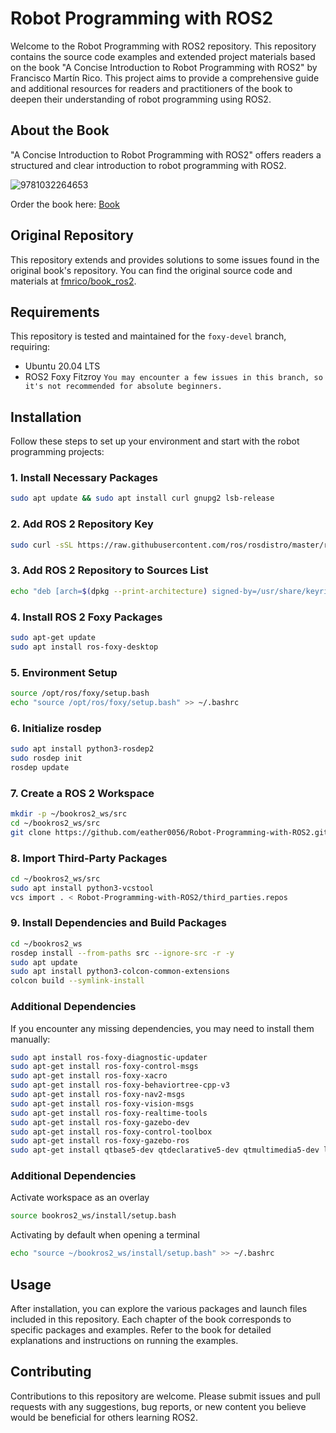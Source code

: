 # Robot Programming with ROS2

Welcome to the Robot Programming with ROS2 repository. This repository contains the source code examples and extended project materials based on the book "A Concise Introduction to Robot Programming with ROS2" by Francisco Martín Rico. This project aims to provide a comprehensive guide and additional resources for readers and practitioners of the book to deepen their understanding of robot programming using ROS2.

## About the Book

"A Concise Introduction to Robot Programming with ROS2" offers readers a structured and clear introduction to robot programming with ROS2.

![9781032264653](https://user-images.githubusercontent.com/3810011/183239477-c98ee6a0-332f-40d2-b368-08a1383747e6.jpg)



Order the book here: [Book](https://www.routledge.com/A-Concise-Introduction-to-Robot-Programming-with-ROS2/Rico/p/book/9781032264653#:~:text=A%20Concise%20Introduction%20to%20Robot%20Programming%20with%20ROS2%20provides%20the,the%20new%20version%20of%20ROS.)

## Original Repository

This repository extends and provides solutions to some issues found in the original book's repository. You can find the original source code and materials at [fmrico/book_ros2](https://github.com/fmrico/book_ros2/tree/main?tab=readme-ov-file).

## Requirements

This repository is tested and maintained for the `foxy-devel` branch, requiring:

- Ubuntu 20.04 LTS
- ROS2 Foxy Fitzroy 
`You may encounter a few issues in this branch, so it's not recommended for absolute beginners.`
## Installation

Follow these steps to set up your environment and start with the robot programming projects:

### 1. Install Necessary Packages

```bash
sudo apt update && sudo apt install curl gnupg2 lsb-release
```

### 2. Add ROS 2 Repository Key

```bash
sudo curl -sSL https://raw.githubusercontent.com/ros/rosdistro/master/ros.key -o /usr/share/keyrings/ros-archive-keyring.gpg
```

### 3. Add ROS 2 Repository to Sources List

```bash
echo "deb [arch=$(dpkg --print-architecture) signed-by=/usr/share/keyrings/ros-archive-keyring.gpg] http://packages.ros.org/ros2/ubuntu $(source /etc/os-release && echo $UBUNTU_CODENAME) main" | sudo tee /etc/apt/sources.list.d/ros2.list > /dev/null
```

### 4. Install ROS 2 Foxy Packages

```bash
sudo apt-get update
sudo apt install ros-foxy-desktop
```

### 5. Environment Setup

```bash
source /opt/ros/foxy/setup.bash
echo "source /opt/ros/foxy/setup.bash" >> ~/.bashrc
```

### 6. Initialize rosdep

```bash
sudo apt install python3-rosdep2
sudo rosdep init
rosdep update
```

### 7. Create a ROS 2 Workspace

```bash
mkdir -p ~/bookros2_ws/src
cd ~/bookros2_ws/src
git clone https://github.com/eather0056/Robot-Programming-with-ROS2.git
```
<!-- git clone -b foxy-devel https://github.com/fmrico/bookros2.git -->

### 8. Import Third-Party Packages

```bash
cd ~/bookros2_ws/src
sudo apt install python3-vcstool
vcs import . < Robot-Programming-with-ROS2/third_parties.repos
```

### 9. Install Dependencies and Build Packages

```bash
cd ~/bookros2_ws
rosdep install --from-paths src --ignore-src -r -y
sudo apt update
sudo apt install python3-colcon-common-extensions
colcon build --symlink-install
```

### Additional Dependencies

If you encounter any missing dependencies, you may need to install them manually:

```bash
sudo apt install ros-foxy-diagnostic-updater
sudo apt-get install ros-foxy-control-msgs
sudo apt-get install ros-foxy-xacro
sudo apt-get install ros-foxy-behaviortree-cpp-v3
sudo apt-get install ros-foxy-nav2-msgs
sudo apt-get install ros-foxy-vision-msgs
sudo apt-get install ros-foxy-realtime-tools
sudo apt-get install ros-foxy-gazebo-dev
sudo apt-get install ros-foxy-control-toolbox
sudo apt-get install ros-foxy-gazebo-ros
sudo apt-get install qtbase5-dev qtdeclarative5-dev qtmultimedia5-dev libqt5svg5-dev
```
### Additional Dependencies

Activate workspace as an overlay

```bash
source bookros2_ws/install/setup.bash
```
Activating by default when opening a terminal

```bash
echo "source ~/bookros2_ws/install/setup.bash" >> ~/.bashrc
```
## Usage

After installation, you can explore the various packages and launch files included in this repository. Each chapter of the book corresponds to specific packages and examples. Refer to the book for detailed explanations and instructions on running the examples.

## Contributing

Contributions to this repository are welcome. Please submit issues and pull requests with any suggestions, bug reports, or new content you believe would be beneficial for others learning ROS2.
